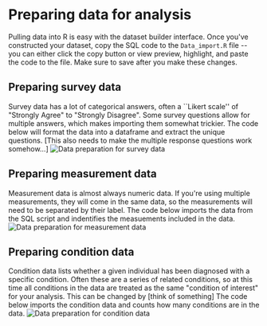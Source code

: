 # Preparing data for analysis
Pulling data into R is easy with the dataset builder interface.
Once you've constructed your dataset, copy the SQL code to the `Data_import.R` file -- you can either click the copy button or view preview, highlight, and paste the code to the file.
Make sure to save after you make these changes.

## Preparing survey data
Survey data has a lot of categorical answers, often a ``Likert scale'' of "Strongly Agree" to "Strongly Disagree".
Some survey questions allow for multiple answers, which makes importing them somewhat trickier.
The code below will format the data into a dataframe and extract the unique questions.
[This also needs to make the multiple response questions work somehow...]
![Data preparation for survey data](https://github.com/ESodja/AOU_R/blob/main/R_files/dataprep_survey.R)

## Preparing measurement data
Measurement data is almost always numeric data. 
If you're using multiple measurements, they will come in the same data, so the measurements will need to be separated by their label.
The code below imports the data from the SQL script and indentifies the measuements included in the data.
![Data preparation for measurement data](https://github.com/ESodja/AOU_R/blob/main/R_files/dataprep_measurement.R)

## Preparing condition data
Condition data lists whether a given individual has been diagnosed with a specific condition.
Often these are a series of related conditions, so at this time all conditions in the data are treated as the same "condition of interest" for your analysis. 
This can be changed by [think of something]
The code below imports the condition data and counts how many conditions are in the data.
![Data preparation for condition data](https://github.com/ESodja/AOU_R/blob/main/R_files/dataprep_condition.R)
